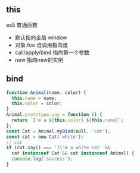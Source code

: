 ## this
es5 普通函数

- 默认指向全局 window
- 对象.foo  谁调用指向谁
- call/apply/bind  指向第一个参数
- new  指向new的实例

## bind
```js
function Animal(name, color) {
  this.name = name;
  this.color = color;
}
Animal.prototype.say = function () {
  return `I'm a ${this.color} ${this.name}`;
};
const Cat = Animal.myBind(null, 'cat');
const cat = new Cat('white');
// cat 
if (cat.say() === 'I\'m a white cat' &&
  cat instanceof Cat && cat instanceof Animal) {
  console.log('success');
}
```